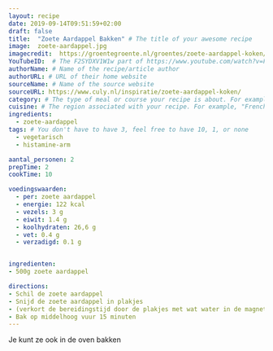 ```yaml
---
layout: recipe
date: 2019-09-14T09:51:59+02:00
draft: false
title:  "Zoete Aardappel Bakken" # The title of your awesome recipe
image:  zoete-aardappel.jpg
imagecredit:  https://groentegroente.nl/groentes/zoete-aardappel-koken/
YouTubeID:  # The F2SYDXV1W1w part of https://www.youtube.com/watch?v=F2SYDXV1W1w
authorName: # Name of the recipe/article author
authorURL: # URL of their home website
sourceName: # Name of the source website
sourceURL: https://www.culy.nl/inspiratie/zoete-aardappel-koken/
category: # The type of meal or course your recipe is about. For example: "dinner", "entree", or "dessert".
cuisine: # The region associated with your recipe. For example, "French", Mediterranean", or "American".
ingredients:
  - zoete-aardappel
tags: # You don't have to have 3, feel free to have 10, 1, or none
  - vegetarisch
  - histamine-arm

aantal_personen: 2
prepTime: 2
cookTime: 10

voedingswaarden:
  - per: zoete aardappel
  - energie: 122 kcal
  - vezels: 3 g
  - eiwit: 1.4 g
  - koolhydraten: 26,6 g
  - vet: 0.4 g
  - verzadigd: 0.1 g


ingredienten:
- 500g zoete aardappel

directions:
- Schil de zoete aardappel
- Snijd de zoete aardappel in plakjes
- (verkort de bereidingstijd door de plakjes met wat water in de magnetron voor 3 tot 4 minuten)
- Bak op middelhoog vuur 15 minuten
---
```


Je kunt ze ook in de oven bakken
